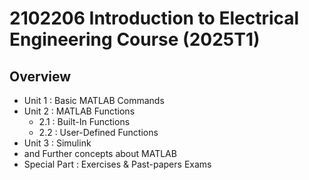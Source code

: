 # 2102206 Introduction to Electrical Engineering Course (2025T1)
## Overview
- Unit 1 : Basic MATLAB Commands
- Unit 2 : MATLAB Functions
  - 2.1 : Built-In Functions
  - 2.2 : User-Defined Functions
- Unit 3 : Simulink
- and Further concepts about MATLAB
- Special Part : Exercises & Past-papers Exams
